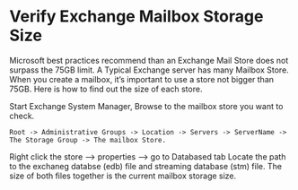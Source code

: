 # Verify Exchange Mailbox Storage Size


Microsoft best practices recommend than an Exchange Mail Store does not surpass the 75GB limit. A Typical Exchange server has many Mailbox Store. When you create a mailbox, it’s important to use a store not bigger than 75GB. Here is how to find out the size of each store.

Start Exchange System Manager, Browse to the mailbox store you want to check.
```
Root -> Administrative Groups -> Location -> Servers -> ServerName -> The Storage Group -> The mailbox Store.
```
Right click the store --> properties --> go to Databased tab
Locate the path to the exchaneg databse (edb) file and streaming database (stm) file.
The size of both files together is the current mailbox storage size.

